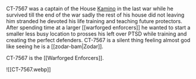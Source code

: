 CT-7567 was a captain of the House [Kamino](https://starwars.fandom.com/wiki/Kamino) in the last war while he survived till the end of the war sadly the rest of his house did not leaving him stranded he devoted his life training and teaching future protectors. After spending time at a larger [[warforged enforcers]] he wanted to start a smaller less busy location to prosses his left over PTSD while training and creating the perfect defenders. CT-7567 is a silent thing feeling almost god like seeing he is a [[zodar-bam|Zodar]]. 

CT-7567 is the [[Warforged Enforcers]].

![[CT-7567.webp]]